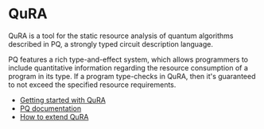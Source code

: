 # QuRA

QuRA is a tool for the static resource analysis of quantum algorithms described in PQ, a strongly typed circuit description language.

PQ features a rich type-and-effect system, which allows programmers to include quantitative information regarding the resource consumption of a program in its type. If a program type-checks in QuRA, then it's guaranteed to not exceed the specified resource requirements.

- [Getting started with QuRA](tool/getting-started.md)
- [PQ documentation](language/overview.md)
- [How to extend QuRA](tool/extensions.md)
